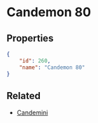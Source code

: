 # Candemon 80

<no description available>

## Properties

```json
{
    "id": 260,
    "name": "Candemon 80"
}
```

## Related

- [Candemini](../items/16612-candemini.md)

